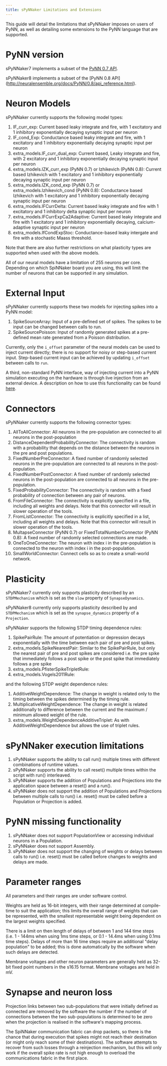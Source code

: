 ```yaml
---
title: sPyNNaker Limitations and Extensions
---
```


This guide will detail the limitations that sPyNNaker imposes on users of PyNN, as well as detailing some extensions to the PyNN language that are supported.


# PyNN version

sPyNNaker7 implements a subset of the [PyNN 0.7 API](http://neuralensemble.org/trac/PyNN/wiki/API-0.7).

sPyNNaker8 implements a subset of the [PyNN 0.8 API]
(http://neuralensemble.org/docs/PyNN/0.8/api_reference.html).


# Neuron Models

sPyNNaker currently supports the following model types:

1. IF_curr_exp: Current based leaky integrate and fire, with 1 excitatory and 1 inhibitory exponentially decaying synaptic input per neuron
1. IF_cond_Exp: Conductance based leaky integrate and fire, with 1 excitatory and 1 inhibitory exponentially decaying synaptic input per neuron
1. extra_models.IF_curr_dual_exp: Current based, Leaky integrate and fire, with 2 excitatory and 1 inhibitory exponentially decaying synaptic input per neuron
1. extra_models.IZK_curr_exp (PyNN 0.7) or Izhikevich (PyNN 0.8): Current based Izhikevich with 1 excitatory and 1 inhibitory exponentially decaying synaptic input per neuron 
1. extra_models.IZK_cond_exp (PyNN 0.7) or extra_models.Izhikevich_cond (PyNN 0.8): Conductance based Izhikevich with 1 excitatory and 1 inhibitory exponentially decaying synaptic input per neuron
1. extra_models.IFCurrDelta: Current based leaky integrate and fire with 1 excitatory and 1 inhibitory delta synaptic input per neuron
1. extra_models.IFCurrExpCa2Adaptive: Current based leaky integrate and fire with 1 excitatory and 1 inhibitory exponentially decaying, calcium-adaptive synaptic input per neuron
1. extra_models.IfCondExpStoc: Conductance-based leaky intergate and fire with a stochastic Maass threshold.

Note that there are also further restrictions on what plasticity types are supported when used with the above models.

All of our neural models have a limitation of 255 neurons per core.  Depending on which SpiNNaker board you are using, this will limit the number of neurons that can be supported in any simulation.


# External Input

sPyNNaker currently supports these two models for injecting spikes into a PyNN model:

1. SpikeSourceArray: Input of a pre-defined set of spikes.  The spikes to be input can be changed between calls to run.
1. SpikeSourcePoisson: Input of randomly generated spikes at a pre-defined mean rate generated from a Poisson distribution.

Currently, only the ```i_offset``` parameter of the neural models can be used to inject current directly; there is no support for noisy or step-based current input.  Step-based current input can be achieved by updating ```i_offset``` between calls to ```run```.

A third, non-standard PyNN interface, way of injecting current into a PyNN simulation executing on the hardware is through live injection from an external device. A description on how to use this functionality can be found [here](SimpleIO-LabManual.pdf).


# Connectors

sPyNNaker currently supports the following connector types:

1. AllToAllConnector: All neurons in the pre-population are connected to all neurons in the post-population
1. DistanceDependentProbabilityConnector: The connectivity is random with a probability that depends on the distance between the neurons in the pre and post populations.
1. FixedNumberPreConnector: A fixed number of randomly selected neurons in the pre-population are connected to all neurons in the post-population.
1. FixedNumberPostConnector: A fixed number of randomly selected neurons in the post-population are connected to all neurons in the pre-population.
1. FixedProbabilityConnector: The connectivity is random with a fixed probability of connection between any pair of neurons.
1. FromFileConnector: The connectivity is explicitly specified in a file, including all weights and delays.  Note that this connector will result in slower operation of the tools.
1. FromListConnector: The connectivity is explicitly specified in a list, including all weights and delays.  Note that this connector will result in slower operation of the tools. 
1. MultapseConnector (PyNN 0.7) or FixedTotalNumberConnector (PyNN 0.8): A fixed number of randomly selected connections are made.
1. OneToOneConnector: The neuron with index i in the pre-population is connected to the neuron with index i in the post-population.
1. SmallWorldConnector: Connect cells so as to create a small-world network.

# Plasticity

sPyNNaker7 currently only supports plasticity described by an ```STDPMechanism``` which is set as the ```slow``` property of ```SynapseDynamics```.

sPyNNaker8 currently only supports plasticity described by and ```STDPMechanism``` which is set as the ```synapse_dynamics``` property of a ```Projection```.

sPyNNaker supports the following STDP timing dependence rules:

1. SpikePairRule: The amount of potentiation or depression decays exponentially with the time between each pair of pre and post spikes. 
1. extra_models.SpikeNearestPair: Similar to the SpikePairRule, but only the nearest pair of pre and post spikes are considered i.e. the pre spike that immediately follows a post spike or the post spike that immediately follows a pre spike
1. extra_models.PfisterSpikeTripletRule: 
1. extra_models.Vogels2011Rule:

and the following STDP weight dependence rules:

1. AdditiveWeightDependence: The change in weight is related only to the timing between the spikes determined by the timing rule.
1. MultiplicativeWeightDependence: The change in weight is related additionally to difference between the current and the maximum / minimum allowed weight of the rule.
1. extra_models.WeightDependenceAdditiveTriplet: As with AdditiveWeightDependence but allows the use of triplet rules.

# sPyNNaker execution limitations

1. sPyNNaker supports the ability to call run() multiple times with different combinations of runtime values. 
1. sPyNNaker supports the ability to call reset() multiple times within the script with run() interleaved.
1. sPyNNaker supports the addition of Populations and Projections into the application space between a reset() and a run(). 
1. sPyNNaker does not support the addition of Populations and Projections between multiple calls to run() i.e. reset() must be called before a Population or Projection is added.

# PyNN missing functionality

1. sPyNNaker does not support PopulationView or accessing individual neurons in a Population.
1. sPyNNaker does not support Assembly.
1. sPyNNaker does not support the changing of weights or delays between calls to run() i.e. reset() must be called before changes to weights and delays are made.

# Parameter ranges

All parameters and their ranges are under software control.  

Weights are held as 16-bit integers, with their range determined at compile-time to suit the application; this limits the overall range of weights that can be represented, with the smallest representable weight being dependent on the largest weights specified.

There is a limit on then length of delays of between 1 and 144 time steps (i.e. 1 - 144ms when using 1ms time steps, or 0.1 - 14.4ms when using 0.1ms time steps).  Delays of more than 16 time steps require an additional "delay population" to be added; this is done automatically by the software when such delays are detected.

Membrane voltages and other neuron parameters are generally held as 32-bit fixed point numbers in the s16.15 format.  Membrane voltages are held in mV.

# Synapse and neuron loss

Projection links between two sub-populations that were initially defined as connected are removed by the software the number if the number of connections between the two sub-populations is determined to be zero when the projection is realised in
the software's mapping process.

The SpiNNaker communication fabric can drop packets, so there is the chance that during execution that spikes might not reach their destination (or might only reach some of their destinations).  The software attempts to recover from such losses through a reinjection mechanism, but this will only work if the overall spike rate is not high enough to overload the communications fabric in the first place.
